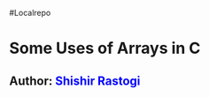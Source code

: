 #Localrepo
<h1>Some Uses of Arrays in C</h1>
<h2>Author: <span style="color: blue;">Shishir Rastogi</span></h2>
